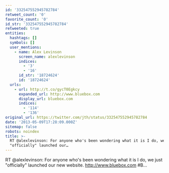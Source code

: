 ```yaml
---
id: '332547552945782784'
retweet_count: '0'
favorite_count: '0'
id_str: '332547552945782784'
retweeted: true
entities:
  hashtags: []
  symbols: []
  user_mentions:
    - name: Alex Levinson
      screen_name: alexlevinson
      indices:
        - '3'
        - '16'
      id_str: '18724624'
      id: '18724624'
  urls:
    - url: http://t.co/gycT0Egkcy
      expanded_url: http://www.bluebox.com
      display_url: bluebox.com
      indices:
        - '114'
        - '136'
original_url: https://twitter.com/jth/status/332547552945782784
date: '2013-05-09T17:28:09.000Z'
sitemap: false
robots: noindex
title: >-
  RT @alexlevinson: For anyone who's been wondering what it is I do, we just
  "officially" launched our…
---
```


RT @alexlevinson: For anyone who's been wondering what it is I do, we just "officially" launched our new website. http://www.bluebox.com #B…